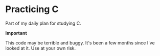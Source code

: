 # Practicing C

Part of my daily plan for studying C.

**Important**

This code may be terrible and buggy. It's been a few months since I've looked at it. Use at your own risk.